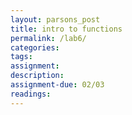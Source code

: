```yaml
---  
layout: parsons_post  
title: intro to functions
permalink: /lab6/  
categories:   
tags:  
assignment: 
description: 
assignment-due: 02/03
readings: 
---  
```

